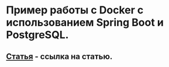 # Пример работы с Docker с использованием Spring Boot и PostgreSQL.
## [Статья](https://drive.google.com/file/d/1XQicNrwdXV_BLXFx5Evn_AG1uDJaqLZE/view?usp=sharing) - ссылка на статью.
